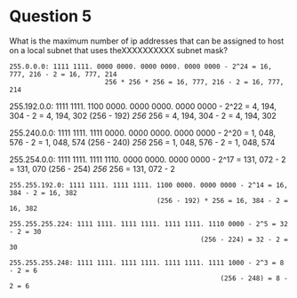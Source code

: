 # Question 5

What is the maximum number of ip addresses that can be assigned to host on a local subnet that uses theXXXXXXXXXX subnet mask?

    255.0.0.0: 1111 1111. 0000 0000. 0000 0000. 0000 0000 - 2^24 = 16, 777, 216 - 2 = 16, 777, 214
                            256 * 256 * 256 = 16, 777, 216 - 2 = 16, 777, 214

   255.192.0.0: 1111 1111. 1100 0000. 0000 0000. 0000 0000 - 2^22 = 4, 194, 304 - 2 = 4, 194, 302
                        (256 - 192) *256* 256 = 4, 194, 304 - 2  = 4, 194, 302

   255.240.0.0: 1111 1111. 1111 0000. 0000 0000. 0000 0000 - 2^20 = 1, 048, 576 - 2 = 1, 048, 574
                          (256 - 240) *256* 256 = 1, 048, 576 - 2 = 1, 048, 574

   255.254.0.0: 1111 1111. 1111 1110. 0000 0000. 0000 0000 - 2^17 = 131, 072 - 2 = 131, 070
                          (256 - 254) *256* 256 = 131, 072 - 2

    255.255.192.0: 1111 1111. 1111 1111. 1100 0000. 0000 0000 - 2^14 = 16, 384 - 2 = 16, 382
                                         (256 - 192) * 256 = 16, 384 - 2 = 16, 382

    255.255.255.224: 1111 1111. 1111 1111. 1111 1111. 1110 0000 - 2^5 = 32 - 2 = 30
                                                    (256 - 224) = 32 - 2 = 30

    255.255.255.248: 1111 1111. 1111 1111. 1111 1111. 1111 1000 - 2^3 = 8 - 2 = 6
                                                         (256 - 248) = 8 - 2 = 6
